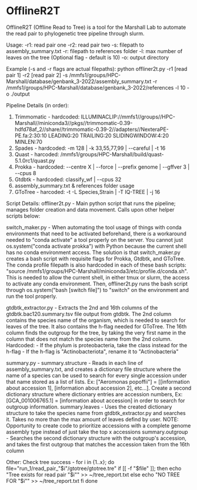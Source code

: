 # OfflineR2T
OfflineR2T (Offline Read to Tree) is a tool for the Marshall Lab to automate the read pair to phylogenetic tree pipeline through slurm.

Usage:
-r1: read pair one
-r2: read pair two
-s: filepath to assembly_summary.txt
-r: filepath to references folder
-l: max number of leaves on the tree (Optional flag - default is 10)
-o: output directory 

Example (-s and -r flags are actual filepaths): python offliner2t.py -r1 [read pair 1] -r2 [read pair 2] -s /mmfs1/groups/HPC-Marshall/database/genbank_3-2022/assembly_summary.txt -r /mmfs1/groups/HPC-Marshall/database/genbank_3-2022/references -l 10 -o ./output

Pipeline Details (in order): 
1. Trimmomatic - hardcoded: ILLUMINACLIP://mmfs1//groups//HPC-Marshall//miniconda3//pkgs//trimmomatic-0.39-hdfd78af_2//share//trimmomatic-0.39-2//adapters//NexteraPE-PE.fa:2:30:10 LEADING:20 TRAILING:20 SLIDINGWINDOW:4:20 MINLEN:70
2. Spades - hardcoded: -m 128 | -k 33,55,77,99 | --careful | -t 16
3. Quast - harcoded: /mmfs1/groups/HPC-Marshall/build/quast-5.1.0rc1/quast.py
4. Prokka - hardcoded: --centre X | --force | --prefix genome | --gffver 3 | --cpus 8
5. Gtdbtk - hardcoded: classify_wf | --cpus 32
6. assembly_summary.txt & references folder usage
7. GToTree - harcoded: -t -L Species,Strain | -T IQ-TREE | -j 16

Script Details:
offliner2t.py - Main python script that runs the pipeline; manages folder creation and data movement. Calls upon other helper scripts below:

switch_maker.py - When automating the tool usage of things with conda environments that need to be activated beforehand, there is a workaround needed to "conda activate" a tool properly on the server. You cannot just os.system("conda activate prokka") with Python because the current shell has no conda environment access. The solution is that switch_maker.py creates a bash script with requisite flags for Prokka, Gtdbtk, and GToTree. The conda profile filepath is also hardcoded in each of these bash scripts: "source /mmfs1/groups/HPC-Marshall/miniconda3/etc/profile.d/conda.sh". This is needed to allow the current shell, in either tmux or slurm, the access to activate any conda environment. Then, offliner2t.py runs the bash script through os.system("bash [switch file]") to "switch" on the environment and run the tool properly.

gtdbtk_extractor.py - Extracts the 2nd and 16th columns of the gtdbtk.bac120.summary.tsv file output from gtdbtk. The 2nd column contains the species name of the organism, which is needed to search for leaves of the tree. It also contains the h-flag needed for GToTree. The 16th column finds the outgroup for the tree, by taking the very first name in the column that does not match the species name from the 2nd column. Hardcoded:
    - If the phylum is proteobacteria, take the class instead for the h-flag
    - If the h-flag is "Actinobacteriota", rename it to "Actinobacteria"

summary.py -
    summary.structure - Reads in each line of assembly_summary.txt, and creates a dictionary file structure where the name of a species can be used to search for every single accession under that name stored as a list of lists. Ex: ["Aeromonas popoffii"] = [[information about accession 1], [information about accession 2], etc...]. Create a second dictionary structure where dictionary entries are accession numbers, Ex: [GCA_001006765.1] = [information about accession] in order to search for outgroup information.
    summary.leaves - Uses the created dictionary structure to take the species name from gtdbtk_extractor.py and searches it. Takes no more than the max amount of leaves defind by user. 
        NOTE: Opportunity to create code to prioritize accessions with a complete genome assembly type instead of just take the top x accessions
    summary.outgroup - Searches the second dictionary structure with the outgroup's accession, and takes the first outgroup that matches the accession taken from the 16th column


Other:
Check tree success -
for i in {1..x}; do
file="run_1/read_pair_"$i"/gtotree/gtotree.tre"
if [[ -f "$file" ]]; then
echo "Tree exists for read pair "$i"" >> ~/tree_report.txt
else
echo "NO TREE FOR "$i"" >> ~/tree_report.txt
fi
done
